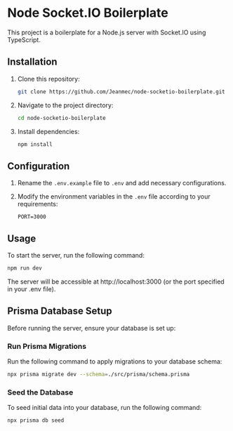 # Node Socket.IO Boilerplate

This project is a boilerplate for a Node.js server with Socket.IO using TypeScript.

## Installation

1. Clone this repository:

   ```bash
   git clone https://github.com/Jeanmec/node-socketio-boilerplate.git
   ```

2. Navigate to the project directory:

   ```bash
   cd node-socketio-boilerplate
   ```

3. Install dependencies:

   ```bash
   npm install
   ```

## Configuration

1. Rename the `.env.example` file to `.env` and add necessary configurations.

2. Modify the environment variables in the `.env` file according to your requirements:

   ```
   PORT=3000
   ```

## Usage

To start the server, run the following command:

```bash
npm run dev
```

The server will be accessible at http://localhost:3000 (or the port specified in your .env file).

## Prisma Database Setup

Before running the server, ensure your database is set up:

### Run Prisma Migrations

Run the following command to apply migrations to your database schema:

```bash
npx prisma migrate dev --schema=./src/prisma/schema.prisma
```

### Seed the Database

To seed initial data into your database, run the following command:

```bash
npx prisma db seed
```
